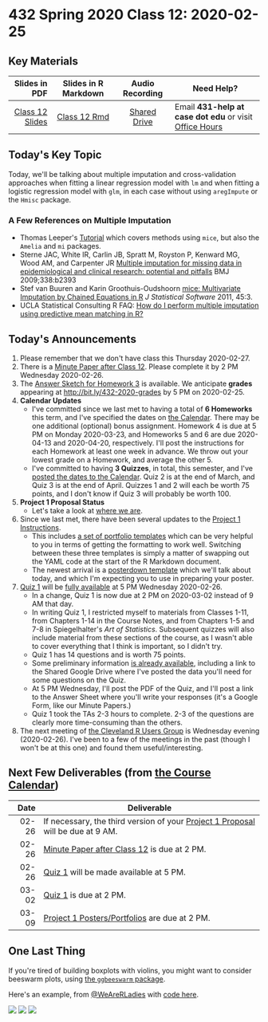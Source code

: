 # 432 Spring 2020 Class 12: 2020-02-25

## Key Materials

Slides in PDF | Slides in R Markdown | Audio Recording | Need Help?
------------: | :------------------: | :--------------: | ---------------------------
[Class 12 Slides](https://github.com/THOMASELOVE/2020-432/blob/master/classes/class12/432_2020_slides12.pdf) | [Class 12 Rmd](https://github.com/THOMASELOVE/2020-432/blob/master/classes/class12/432_2020_slides12.Rmd) | [Shared Drive](http://bit.ly/432-2020-audio) | Email **431-help at case dot edu** or visit [Office Hours](https://github.com/THOMASELOVE/2020-432/blob/master/calendar.md#tas-and-office-hours)

## Today's Key Topic

Today, we'll be talking about multiple imputation and cross-validation approaches when fitting a linear regression model with `lm` and when fitting a logistic regression model with `glm`, in each case without using `aregImpute` or the `Hmisc` package.

### A Few References on Multiple Imputation

- Thomas Leeper's [Tutorial](https://thomasleeper.com/Rcourse/Tutorials/mi.html) which covers methods using `mice`, but also the `Amelia` and `mi` packages.
- Sterne JAC, White IR, Carlin JB, Spratt M, Royston P, Kenward MG, Wood AM, and Carpenter JR [Multiple imputation for missing data in epidemiological and clinical research: potential and pitfalls](https://www.bmj.com/content/338/bmj.b2393) BMJ 2009;338:b2393
- Stef van Buuren and Karin Groothuis-Oudshoorn [mice: Multivariate Imputation by Chained Equations in R](https://www.jstatsoft.org/article/view/v045i03) *J Statistical Software* 2011, 45:3.
- UCLA Statistical Consulting R FAQ: [How do I perform multiple imputation using predictive mean matching in R?]( https://stats.idre.ucla.edu/r/faq/how-do-i-perform-multiple-imputation-using-predictive-mean-matching-in-r/)

## Today's Announcements

1. Please remember that we don't have class this Thursday 2020-02-27. 
2. There is a [Minute Paper after Class 12](http://bit.ly/432-2020-minute-12). Please complete it by 2 PM Wednesday 2020-02-26.
3. The [Answer Sketch for Homework 3](https://github.com/THOMASELOVE/2020-432/tree/master/homework/hw03) is available. We anticipate **grades** appearing at http://bit.ly/432-2020-grades by 5 PM on 2020-02-25.
4. **Calendar Updates**
    - I've committed since we last met to having a total of **6 Homeworks** this term, and I've specified the dates on [the Calendar](https://github.com/THOMASELOVE/2020-432/blob/master/calendar.md). There may be one additional (optional) bonus assignment. Homework 4 is due at 5 PM on Monday 2020-03-23, and Homeworks 5 and 6 are due 2020-04-13 and 2020-04-20, respectively. I'll post the instructions for each Homework at least one week in advance. We throw out your lowest grade on a Homework, and average the other 5.
    - I've committed to having **3 Quizzes**, in total, this semester, and I've [posted the dates to the Calendar](https://github.com/THOMASELOVE/2020-432/blob/master/calendar.md). Quiz 2 is at the end of March, and Quiz 3 is at the end of April. Quizzes 1 and 2 will each be worth 75 points, and I don't know if Quiz 3 will probably be worth 100.
4. **Project 1 Proposal Status**
    - Let's take a look at [where we are](https://github.com/THOMASELOVE/2020-432/blob/master/projects/project1/approved_proposals.md).
5. Since we last met, there have been several updates to the [Project 1 Instructions](https://github.com/THOMASELOVE/2020-432/tree/master/projects/project1).
    - This includes [a set of portfolio templates](https://github.com/THOMASELOVE/2020-432/tree/master/projects/project1/templates) which can be very helpful to you in terms of getting the formatting to work well. Switching between these three templates is simply a matter of swapping out the YAML code at the start of the R Markdown document.
    - The newest arrival is a [posterdown template](https://github.com/THOMASELOVE/2020-432/tree/master/projects/project1/templates) which we'll talk about today, and which I'm expecting you to use in preparing your poster.
6. [Quiz 1](https://github.com/THOMASELOVE/2020-432/edit/master/quizzes/README.md) will be [fully available](https://github.com/THOMASELOVE/2020-432/edit/master/quizzes/README.md) at 5 PM Wednesday 2020-02-26. 
    - In a change, Quiz 1 is now due at 2 PM on 2020-03-02 instead of 9 AM that day.
    - In writing Quiz 1, I restricted myself to materials from Classes 1-11, from Chapters 1-14 in the Course Notes, and from Chapters 1-5 and 7-8 in Spiegelhalter's *Art of Statistics*. Subsequent quizzes will also include material from these sections of the course, as I wasn't able to cover everything that I think is important, so I didn't try. 
    - Quiz 1 has 14 questions and is worth 75 points.
    - Some preliminary information [is already available](https://github.com/THOMASELOVE/2020-432/edit/master/quizzes/README.md), including a link to the Shared Google Drive where I've posted the data you'll need for some questions on the Quiz.
    - At 5 PM Wednesday, I'll post the PDF of the Quiz, and I'll post a link to the Answer Sheet where you'll write your responses (it's a Google Form, like our Minute Papers.)
    - Quiz 1 took the TAs 2-3 hours to complete. 2-3 of the questions are clearly more time-consuming than the others. 
7. The next meeting of [the Cleveland R Users Group](https://www.meetup.com/Cleveland-UseR-Group) is Wednesday evening (2020-02-26). I've been to a few of the meetings in the past (though I won't be at this one) and found them useful/interesting.

## Next Few Deliverables (from [the Course Calendar](https://github.com/THOMASELOVE/2020-432/blob/master/calendar.md))

Date | Deliverable
----: | ---------------------------------------------------------------
02-26 | If necessary, the third version of your [Project 1 Proposal](https://github.com/THOMASELOVE/2020-432/tree/master/projects/project1#new-some-additional-thoughts-after-reviewing-the-proposal-drafts) will be due at 9 AM.
02-26 | [Minute Paper after Class 12](http://bit.ly/432-2020-minute-12) is due at 2 PM.
02-26 | [Quiz 1](https://github.com/THOMASELOVE/2020-432/tree/master/quizzes) will be made available at 5 PM.
03-02 | [Quiz 1](https://github.com/THOMASELOVE/2020-432/tree/master/quizzes) is due at 2 PM.
03-09 | [Project 1 Posters/Portfolios](https://github.com/THOMASELOVE/2020-432/tree/master/projects/project1) are due at 2 PM.

## One Last Thing

If you're tired of building boxplots with violins, you might want to consider beeswarm plots, using [the `ggbeeswarm` package](https://github.com/eclarke/ggbeeswarm). 

Here's an example, from [@WeAreRLadies](https://twitter.com/WeAreRLadies/status/1227213192385818624) with [code here](https://gist.github.com/ivelasq/2ef720fe7138d1399b3315265e61232a).

![](https://github.com/THOMASELOVE/2020-432/blob/master/classes/class12/box_violin.png)
![](https://github.com/THOMASELOVE/2020-432/blob/master/classes/class12/beeswarm.png)
![](https://github.com/THOMASELOVE/2020-432/blob/master/classes/class12/beeswarm2.png)

